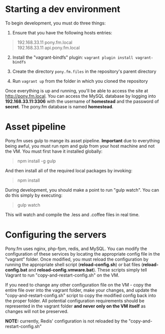 # Starting a dev environment
To begin development, you must do three things:
1. Ensure that you have the following hosts entries:
> 192.168.33.11		pony.fm.local  
> 192.168.33.11		api.pony.fm.local

2. Install the "vagrant-bindfs" plugin: `vagrant plugin install vagrant-bindfs`

3. Create the directory ``pony.fm.files`` in the repository's parent directory

4. Run `vagrant up` from the folder in which you cloned the repository

Once everything is up and running, you'll be able to access the site at http://pony.fm.local. You can access the MySQL database by logging into **192.168.33.11:3306** with the username of **homestead** and the password of **secret**. The pony.fm database is named **homestead**.

# Asset pipeline
Pony.fm uses gulp to mange its asset pipeline. **Important** due to everything being awful, you must run npm and gulp from your host machine and not the VM. You must first have it installed globally:
> npm install -g gulp

And then install all of the required local packages by invoking:
> npm install

During development, you should make a point to run "gulp watch". You can do this simply by executing:
> gulp watch

This will watch and compile the .less and .coffee files in real time.

# Configuring the servers
Pony.fm uses nginx, php-fpm, redis, and MySQL. You can modify the configuration of these services by locating the appropriate config file in the "vagrant" folder. Once modified, you must reload the configuration by running the appropriate shell script (**reload-config.sh**) or bat files (**reload-config.bat** and **reload-config.vmware.bat**). These scripts simply tell Vagrant to run "copy-and-restart-config.sh" on the VM.

If you need to change any other configuration file on the VM - copy the entire file over into the vagrant folder, make your changes, and update the "copy-and-restart-config.sh" script to copy the modified config back into the proper folder. All potential configuration requirements should be represented in the vagrant folder **and never only on the VM itself** as changes will not be preserved.

**NOTE:** currently, Redis' configuration is not reloaded by the "copy-and-restart-config.sh"
